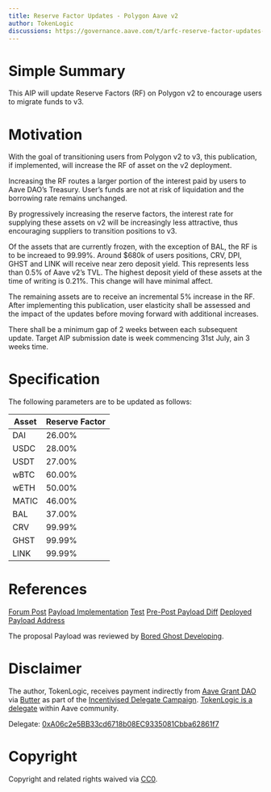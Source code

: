 ```yaml
---
title: Reserve Factor Updates - Polygon Aave v2
author: TokenLogic
discussions: https://governance.aave.com/t/arfc-reserve-factor-updates-polygon-aave-v2/13937
---
```


# Simple Summary

This AIP will update Reserve Factors (RF) on Polygon v2 to encourage users to migrate funds to v3.

# Motivation

With the goal of transitioning users from Polygon v2 to v3, this publication, if implemented, will increase the RF of asset on the v2 deployment.

Increasing the RF routes a larger portion of the interest paid by users to Aave DAO’s Treasury. User’s funds are not at risk of liquidation and the borrowing rate remains unchanged.

By progressively increasing the reserve factors, the interest rate for supplying these assets on v2 will be increasingly less attractive, thus encouraging suppliers to transition positions to v3.

Of the assets that are currently frozen, with the exception of BAL, the RF is to be increaed to 99.99%. Around $680k of users positions, CRV, DPI, GHST and LINK will receive near zero deposit yield. This represents less than 0.5% of Aave v2’s TVL. The highest deposit yield of these assets at the time of writing is 0.21%. This change will have minimal affect.

The remaining assets are to receive an incremental 5% increase in the RF. After implementing this publication, user elasticity shall be assessed and the impact of the updates before moving forward with additional increases.

There shall be a minimum gap of 2 weeks between each subsequent update. Target AIP submission date is week commencing 31st July, ain 3 weeks time.

# Specification

The following parameters are to be updated as follows:

|Asset|Reserve Factor |
|---|---|
|DAI|26.00%|
|USDC|28.00%|
|USDT|27.00%|
|wBTC|60.00%|
|wETH|50.00%|
|MATIC|46.00%|
|BAL|37.00%|
|CRV|99.99%|
|GHST|99.99%|
|LINK|99.99%|


# References

[Forum Post](https://governance.aave.com/t/arfc-reserve-factor-updates-polygon-aave-v2/13937)
[Payload Implementation](https://github.com/defijesus/aave-proposals/blob/reserve-factor-polygon-v2/src/AaveV2PolygonReserveFactorUpdate_20230717/AaveV2PolygonReserveFactorUpdate_20230717.sol)
[Test](https://github.com/defijesus/aave-proposals/blob/reserve-factor-polygon-v2/src/AaveV2PolygonReserveFactorUpdate_20230717/AaveV2PolygonReserveFactorUpdate_20230717.t.sol)
[Pre-Post Payload Diff](https://github.com/defijesus/aave-proposals/blob/reserve-factor-polygon-v2/diffs/preTestPolygonReserveFactorUpdate20230717_postTestPolygonReserveFactorUpdate20230717.md)
[Deployed Payload Address](TODO)

The proposal Payload was reviewed by [Bored Ghost Developing](https://bgdlabs.com/).

# Disclaimer

The author, TokenLogic, receives payment indirectly from [Aave Grant DAO](https://twitter.com/AaveGrants) via [Butter](https://twitter.com/butterymoney) as part of the [Incentivised Delegate Campaign](https://governance.aave.com/t/temp-check-incentivized-delegate-campaign-3-month/11732). [TokenLogic is a delegate](https://governance.aave.com/t/tokenlogic-delegate-platform/12516) within Aave community. 

Delegate: [0xA06c2e5BB33cd6718b08EC9335081Cbba62861f7](https://app.aave.com/governance/)

# Copyright

Copyright and related rights waived via [CC0](https://creativecommons.org/publicdomain/zero/1.0/).